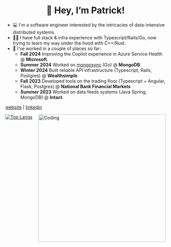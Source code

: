 <h1 align="center">👋 Hey, I’m Patrick! </h1>

- 💻 I'm a software engineer interested by the intricacies of data-intensive distributed systems. 
- 👨‍💻 I have full stack & infra experience with Typescript/Rails/Go, now trying to learn my way under the hood with C++/Rust.
- 🏢 I've worked in a couple of places so far:
  - **Fall 2024** Improving the Copilot experience in Azure Service Health @ **Microsoft**.
  - **Summer 2024** Worked on [mongosync](https://www.mongodb.com/docs/cluster-to-cluster-sync/current/about-mongosync/) (Go) @ **MongoDB**. ⁠
  - **Winter 2024** Built reliable API infrastructure (Typescript, Rails, Postgres) @ **Wealthsimple**.
  - **Fall 2023** Developed tools on the trading floor (Typescript + Angular, Flask, Postgres) @ **National Bank Financial Markets**
  - **Summer 2023** Worked on data feeds systems (Java Spring, MongoDB) @ **Intact**.

[website](https://patrickdeniso.dev/) | [linkedin](https://www.linkedin.com/in/patrick-deniso/)

[![Top Langs](https://github-readme-stats.vercel.app/api/top-langs/?username=engineeringpatrick&theme=radical)](https://github.com/anuraghazra/github-readme-stats)
<img align="right" alt="Coding" width="400" src="https://ardas-it.com/uploads/images/blogs/giph.gif">

